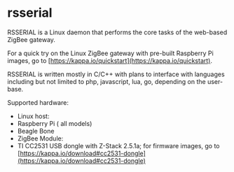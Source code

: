 # rsserial
RSSERIAL is a Linux daemon that performs the core tasks of the web-based ZigBee gateway. 

For a quick try on the Linux ZigBee gateway with pre-built Raspberry Pi images, go to [https://kappa.io/quickstart](https://kappa.io/quickstart).

RSSERIAL is written mostly in C/C++ with plans to interface with languages including but not limited to php, javascript, lua, go, depending on the user-base.

Supported hardware:
- Linux host: 
 - Raspberry Pi ( all models)
 - Beagle Bone
- ZigBee Module: 
 - TI CC2531 USB dongle with Z-Stack 2.5.1a; for firmware images, go to [https://kappa.io/download#cc2531-dongle](https://kappa.io/download#cc2531-dongle)
